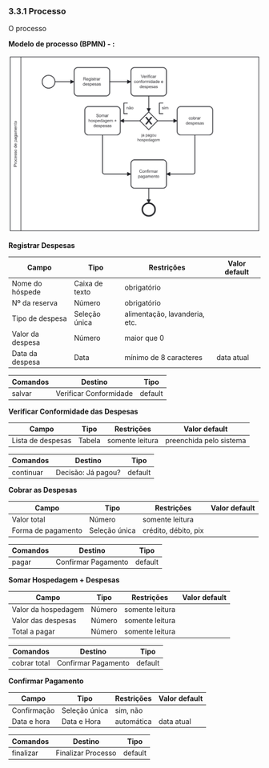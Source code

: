 ### 3.3.1 Processo 

O processo 

**Modelo de processo (BPMN) - :**



![Exemplo de um Modelo BPMN do PROCESSO 1](https://github.com/ICEI-PUCMinas-PSG-SI-TI/psg-si-2025-1-p3-tiapn-6818100-easyhostproject/blob/main/docs/images/BPMN%20processo%20de%20pagamento.jpeg)

**Registrar Despesas**

| **Campo**       | **Tipo**         | **Restrições** | **Valor default** |
| ---             | ---              | ---            | ---               |
| Nome do hóspede | Caixa de texto  | obrigatório  |                   |
| Nº da reserva | Número  | obrigatório  |                   |
| Tipo de despesa  | Seleção única |  alimentação, lavanderia, etc. |                   |
| Valor da despesa | Número   | maior que 0 |                |
| Data da despesa          | Data  | mínimo de 8 caracteres |  data atual  |

| **Comandos**         |  **Destino**                   | **Tipo** |
| ---                  | ---                            | ---               |
| salvar | Verificar Conformidade  | default |

**Verificar Conformidade das Despesas**

| **Campo**       | **Tipo**         | **Restrições** | **Valor default** |
| ---             | ---              | ---            | ---               |
| Lista de despesas | Tabela  | somente leitura |  preenchida pelo sistema  |

| **Comandos**         |  **Destino**                   | **Tipo**          |
| ---                  | ---                            | ---               |
| continuar| Decisão: Já pagou?  | default |

**Cobrar as Despesas**

| **Campo**       | **Tipo**         | **Restrições** | **Valor default** |
| ---             | ---              | ---            | ---               |
| Valor total | Número | somente leitura  |                   |
| Forma de pagamento | Seleção única | crédito, débito, pix |                   |

| **Comandos**         |  **Destino**                   | **Tipo**          |
| ---                  | ---                            | ---               |
| pagar | Confirmar Pagamento  | default |

**Somar Hospedagem + Despesas**

| **Campo**       | **Tipo**         | **Restrições** | **Valor default** |
| ---             | ---              | ---            | ---               |
| Valor da hospedagem | Número | somente leitura |                   |
| Valor das despesas | Número  |somente leitura  |                   |
| Total a pagar |  Número  |somente leitura  |                   |

| **Comandos**         |  **Destino**                   | **Tipo**          |
| ---                  | ---                            | ---               |
| cobrar total | Confirmar Pagamento  | default |

**Confirmar Pagamento**

| **Campo**       | **Tipo**         | **Restrições** | **Valor default** |
| ---             | ---              | ---            | ---               |
| Confirmação | Seleção única  |  sim, não   |                   |
| Data e hora   |Data e Hora   |  automática  | data atual  |

| **Comandos**         |  **Destino**                   | **Tipo**          |
| ---                  | ---                            | ---               |
| finalizar | Finalizar Processo  | default |

